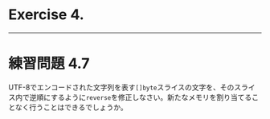 # Exercise 4.

---
# 練習問題 4.7
UTF-8でエンコードされた文字列を表す`[]byte`スライスの文字を、そのスライス内で逆順にするように`reverse`を修正しなさい。新たなメモリを割り当てることなく行うことはできるでしょうか。

